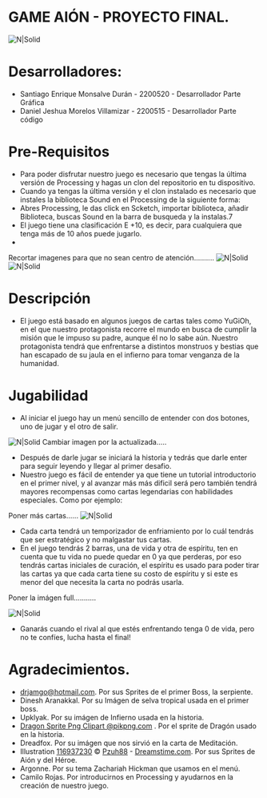 # GAME AIÓN - PROYECTO FINAL.
![N|Solid](https://i.postimg.cc/q7MrdJLc/Sin-t-tulo-2.jpg)
# Desarrolladores:
- Santiago Enrique Monsalve Durán - 2200520 - Desarrollador Parte Gráfica
- Daniel Jeshua Morelos Villamizar - 2200515 - Desarrollador Parte código
# Pre-Requisitos
- Para poder disfrutar nuestro juego es necesario que tengas la última versión de Processing y hagas un clon del repositorio en tu dispositivo.
- Cuando ya tengas la última versión y el clon instalado es necesario que instales la biblioteca Sound en el Processing de la siguiente forma:
- Abres Processing, le das click en Scketch, importar biblioteca, añadir Biblioteca, buscas Sound en la barra de busqueda y la instalas.7
- El juego tiene una clasificación E +10, es decir, para cualquiera que tenga más de 10 años puede jugarlo.
- 
Recortar imagenes para que no sean centro de atención..........
![N|Solid](https://i.postimg.cc/Vk25hTbJ/Screenshot-1.jpg)
![N|Solid](https://i.postimg.cc/Qt8DYkSB/Screenshot-2.jpg)

# Descripción
- El juego está basado en algunos juegos de cartas tales como YuGiOh, en el que nuestro protagonista recorre el mundo en busca de cumplir la misión que le impuso su padre, aunque él no lo sabe aún. Nuestro protagonista tendrá que enfrentarse a distintos monstruos y bestias que han escapado de su jaula en el infierno para tomar venganza de la humanidad.
# Jugabilidad
- Al iniciar el juego hay un menú sencillo de entender con dos botones, uno de jugar y el otro de salir.

![N|Solid](https://i.postimg.cc/wTGvrvtq/FONDO.jpg)
Cambiar imagen por la actualizada.....
- Después de darle jugar se iniciará la historia y tedrás que darle enter para seguir leyendo y llegar al primer desafio.
- Nuestro juego es fácil de entender ya que tiene un tutorial introductorio en el primer nivel, y al avanzar más  más dificil será pero también tendrá mayores recompensas como cartas legendarias con habilidades especiales. Como por ejemplo:

Poner más cartas......
![N|Solid](https://i.postimg.cc/wjykCC3J/SOUL-TIAMAT.jpg)

- Cada carta tendrá un temporizador de enfriamiento por lo cuál tendrás que ser estratégico y no malgastar tus cartas. 
- En el juego tendrás 2 barras, una de vida y otra de espíritu, ten en cuenta que tu vida no puede quedar en 0 ya que perderas, por eso tendrás cartas iniciales de curación, el espíritu es usado para poder tirar las cartas ya que cada carta tiene su costo de espíritu y si este es menor del que necesita la carta no podrás usarla.

Poner la imágen full...........

![N|Solid](https://i.postimg.cc/SQ80LPmZ/imagen-2021-02-16-180014.png)

- Ganarás cuando el rival al que estés enfrentando tenga 0 de vida, pero no te confíes, lucha hasta el final!

# Agradecimientos.
- drjamgo@hotmail.com. Por sus Sprites de el primer Boss, la serpiente.
- Dinesh Aranakkal. Por su Imágen de selva tropical usada en el primer boss.
- Upklyak. Por su imágen de Infierno usada en la historia.
- <a href="https://www.pikpng.com/pngvi/whxboo_dragon-sprite-png-clipart/" target="_blank">Dragon Sprite Png Clipart @pikpng.com</a> . Por el sprite de Dragón usado en la historia.
- Dreadfox. Por su imágen que nos sirvió en la carta de Meditación.
- Illustration <a href="https://www.dreamstime.com/animated-assassin-character-sprites-creating-fantasy-rpg-adventure-video-games-image116937230">116937230</a> © <a href="https://www.dreamstime.com/pzuh88_info" itemprop="author">Pzuh88</a> - <a href="https://www.dreamstime.com/">Dreamstime.com</a>. Por sus Sprites de Aión y del Héroe.
- Argonne. Por su tema Zachariah Hickman que usamos en el menú.
- Camilo Rojas. Por introducirnos en Processing y ayudarnos en la creación de nuestro juego.

